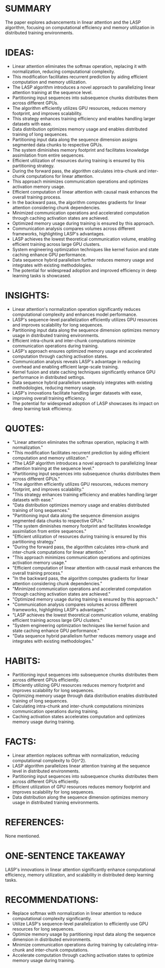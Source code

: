 # SUMMARY
The paper explores advancements in linear attention and the LASP algorithm, focusing on computational efficiency and memory utilization in distributed training environments.

# IDEAS:
- Linear attention eliminates the softmax operation, replacing it with normalization, reducing computational complexity.
- This modification facilitates recurrent prediction by aiding efficient computation and memory utilization.
- The LASP algorithm introduces a novel approach to parallelizing linear attention training at the sequence level.
- Partitioning input sequences into subsequence chunks distributes them across different GPUs.
- The algorithm efficiently utilizes GPU resources, reduces memory footprint, and improves scalability.
- This strategy enhances training efficiency and enables handling larger datasets with ease.
- Data distribution optimizes memory usage and enables distributed training of long sequences.
- Partitioning input data along the sequence dimension assigns segmented data chunks to respective GPUs.
- The system diminishes memory footprint and facilitates knowledge assimilation from entire sequences.
- Efficient utilization of resources during training is ensured by this partitioning strategy.
- During the forward pass, the algorithm calculates intra-chunk and inter-chunk computations for linear attention.
- This approach minimizes communication operations and optimizes activation memory usage.
- Efficient computation of linear attention with causal mask enhances the overall training process.
- In the backward pass, the algorithm computes gradients for linear attention considering chunk dependencies.
- Minimized communication operations and accelerated computation through caching activation states are achieved.
- Optimized memory usage during training is ensured by this approach.
- Communication analysis compares volumes across different frameworks, highlighting LASP's advantages.
- LASP achieves the lowest theoretical communication volume, enabling efficient training across large GPU clusters.
- System engineering optimization techniques like kernel fusion and state caching enhance GPU performance.
- Data sequence hybrid parallelism further reduces memory usage and integrates with existing methodologies.
- The potential for widespread adoption and improved efficiency in deep learning tasks is showcased.

# INSIGHTS:
- Linear attention's normalization operation significantly reduces computational complexity and enhances model performance.
- LASP's sequence-level parallelization efficiently utilizes GPU resources and improves scalability for long sequences.
- Partitioning input data along the sequence dimension optimizes memory usage in distributed training environments.
- Efficient intra-chunk and inter-chunk computations minimize communication operations during training.
- LASP's approach ensures optimized memory usage and accelerated computation through caching activation states.
- Communication analysis reveals LASP's advantage in reducing overhead and enabling efficient large-scale training.
- Kernel fusion and state caching techniques significantly enhance GPU performance in distributed settings.
- Data sequence hybrid parallelism seamlessly integrates with existing methodologies, reducing memory usage.
- LASP's innovations facilitate handling larger datasets with ease, improving overall training efficiency.
- The potential for widespread adoption of LASP showcases its impact on deep learning task efficiency.

# QUOTES:
- "Linear attention eliminates the softmax operation, replacing it with normalization."
- "This modification facilitates recurrent prediction by aiding efficient computation and memory utilization."
- "The LASP algorithm introduces a novel approach to parallelizing linear attention training at the sequence level."
- "Partitioning input sequences into subsequence chunks distributes them across different GPUs."
- "The algorithm efficiently utilizes GPU resources, reduces memory footprint, and improves scalability."
- "This strategy enhances training efficiency and enables handling larger datasets with ease."
- "Data distribution optimizes memory usage and enables distributed training of long sequences."
- "Partitioning input data along the sequence dimension assigns segmented data chunks to respective GPUs."
- "The system diminishes memory footprint and facilitates knowledge assimilation from entire sequences."
- "Efficient utilization of resources during training is ensured by this partitioning strategy."
- "During the forward pass, the algorithm calculates intra-chunk and inter-chunk computations for linear attention."
- "This approach minimizes communication operations and optimizes activation memory usage."
- "Efficient computation of linear attention with causal mask enhances the overall training process."
- "In the backward pass, the algorithm computes gradients for linear attention considering chunk dependencies."
- "Minimized communication operations and accelerated computation through caching activation states are achieved."
- "Optimized memory usage during training is ensured by this approach."
- "Communication analysis compares volumes across different frameworks, highlighting LASP's advantages."
- "LASP achieves the lowest theoretical communication volume, enabling efficient training across large GPU clusters."
- "System engineering optimization techniques like kernel fusion and state caching enhance GPU performance."
- "Data sequence hybrid parallelism further reduces memory usage and integrates with existing methodologies."

# HABITS:
- Partitioning input sequences into subsequence chunks distributes them across different GPUs efficiently.
- Efficiently utilizing GPU resources reduces memory footprint and improves scalability for long sequences.
- Optimizing memory usage through data distribution enables distributed training of long sequences.
- Calculating intra-chunk and inter-chunk computations minimizes communication operations during training.
- Caching activation states accelerates computation and optimizes memory usage during training.

# FACTS:
- Linear attention replaces softmax with normalization, reducing computational complexity to O(n^2).
- LASP algorithm parallelizes linear attention training at the sequence level in distributed environments.
- Partitioning input sequences into subsequence chunks distributes them across different GPUs efficiently.
- Efficient utilization of GPU resources reduces memory footprint and improves scalability for long sequences.
- Data distribution along the sequence dimension optimizes memory usage in distributed training environments.

# REFERENCES:
None mentioned.

# ONE-SENTENCE TAKEAWAY
LASP's innovations in linear attention significantly enhance computational efficiency, memory utilization, and scalability in distributed deep learning tasks.

# RECOMMENDATIONS:
- Replace softmax with normalization in linear attention to reduce computational complexity significantly.
- Utilize LASP's sequence-level parallelization to efficiently use GPU resources for long sequences.
- Optimize memory usage by partitioning input data along the sequence dimension in distributed environments.
- Minimize communication operations during training by calculating intra-chunk and inter-chunk computations.
- Accelerate computation through caching activation states to optimize memory usage during training.